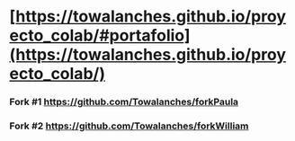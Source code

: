 # [https://towalanches.github.io/proyecto_colab/#portafolio](https://towalanches.github.io/proyecto_colab/)
### Fork #1 https://github.com/Towalanches/forkPaula
### Fork #2 https://github.com/Towalanches/forkWilliam
